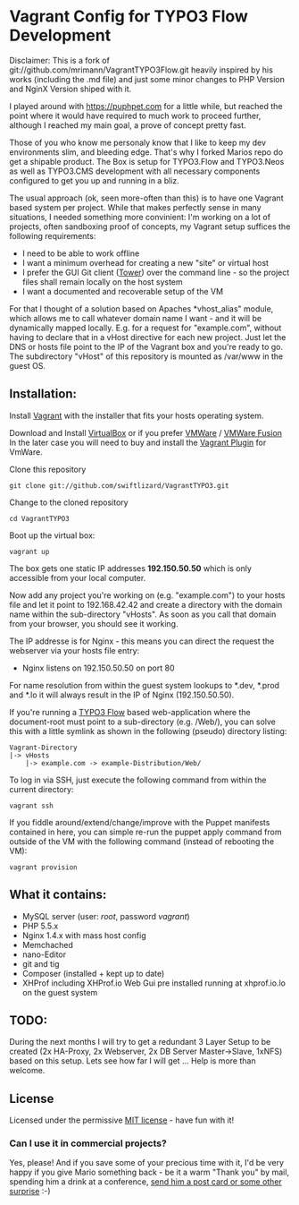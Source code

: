 Vagrant Config for TYPO3 Flow Development
=========================================

Disclaimer: 
This is a fork of git://github.com/mrimann/VagrantTYPO3Flow.git heavily inspired by his works (including the .md file) and just some minor changes to PHP Version and NginX Version shiped with it.

I played around with https://puphpet.com for a little while, but reached the point where it would have required to much work to proceed further, although I reached my main goal, a prove of concept pretty fast.

Those of you who know me personaly know that I like to keep my dev environments slim, and bleeding edge. That's why I forked Marios repo do get a shipable product. 
The Box is setup for TYPO3.Flow and TYPO3.Neos as well as TYPO3.CMS development with all necessary components configured to get you up and running in a bliz.

The usual approach (ok, seen more-often than this) is to have one Vagrant based system per project. While that makes perfectly sense in many situations, I needed something more convinient: I'm working on a lot of projects, often sandboxing proof of concepts, my Vagrant setup suffices the following requirements:

- I need to be able to work offline
- I want a minimum overhead for creating a new "site" or virtual host
- I prefer the GUI Git client ([Tower](http://www.git-tower.com/)) over the command line - so the project files shall remain locally on the host system
- I want a documented and recoverable setup of the VM

For that I thought of a solution based on Apaches *vhost_alias" module, which allows me to call whatever domain name I want - and it will be dynamically mapped locally. E.g. for a request for "example.com", without having to declare that in a vHost directive for each new project. Just let the DNS or hosts file point to the IP of the Vagrant box and you're ready to go. The subdirectory "vHost" of this repository is mounted as /var/www in the guest OS.

Installation:
-------------

Install [Vagrant](http://vagrantup.com/) with the installer that fits your hosts operating system.

Download and Install [VirtualBox](http://www.virtualbox.org/) or if you prefer [VMWare](https://www.vmware.com/products/workstation/) / [VMWare Fusion](https://www.vmware.com/products/fusion-professional/)
In the later case you will need to buy and install the [Vagrant Plugin](http://www.vagrantup.com/vmware) for VmWare.

Clone this repository

	git clone git://github.com/swiftlizard/VagrantTYPO3.git

Change to the cloned repository

	cd VagrantTYPO3

Boot up the virtual box:

	vagrant up

The box gets one static IP addresses **192.150.50.50** which is only accessible from your local computer.

Now add any project you're working on (e.g. "example.com") to your hosts file and let it point to 192.168.42.42 and create a directory with the domain name within the sub-directory "vHosts". As soon as you call that domain from your browser, you should see it working.

The IP addresse is for  Nginx - this means you can direct the request the webserver via your hosts file entry:

* Nginx listens on 192.150.50.50 on port 80

For name resolution from within the guest system lookups to *.dev, *.prod and *.lo it will always result in the IP of Nginx (192.150.50.50).

If you're running a [TYPO3 Flow](http://flow.typo3.org/) based web-application where the document-root must point to a sub-directory (e.g. /Web/), you can solve this with a little symlink as shown in the following (pseudo) directory listing:

	Vagrant-Directory
	|-> vHosts
		|-> example.com -> example-Distribution/Web/

To log in via SSH, just execute the following command from within the current directory:

	vagrant ssh

If you fiddle around/extend/change/improve with the Puppet manifests contained in here, you can simple re-run the puppet apply command from outside of the VM with the following command (instead of rebooting the VM):

	vagrant provision


What it contains:
-----------------

- MySQL server (user: *root*, password *vagrant*)
- PHP 5.5.x
- Nginx 1.4.x with mass host config
- Memchached
- nano-Editor
- git and tig
- Composer (installed + kept up to date)
- XHProf including XHProf.io Web Gui pre installed running at xhprof.io.lo on the guest system


TODO:
-----
During the next months I will try to get a redundant 3 Layer Setup to be created (2x HA-Proxy, 2x Webserver, 2x DB Server Master->Slave, 1xNFS) based on this setup.
Lets see how far I will get ... Help is more than welcome.

## License

Licensed under the permissive [MIT license](http://opensource.org/licenses/MIT) - have fun with it!

### Can I use it in commercial projects?

Yes, please! And if you save some of your precious time with it, I'd be very happy if you give Mario something back - be it a warm "Thank you" by mail, spending him a drink at a conference, [send him a post card or some other surprise](http://www.rimann.org/support/) :-)
